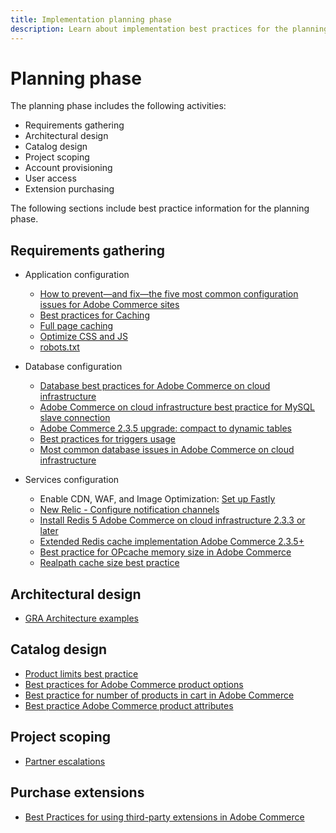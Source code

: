 ```yaml
---
title: Implementation planning phase
description: Learn about implementation best practices for the planning phase of Adobe Commerce projects.
---
```


# Planning phase

The planning phase includes the following activities:

- Requirements gathering
- Architectural design
- Catalog design
- Project scoping
- Account provisioning
- User access
- Extension purchasing

The following sections include best practice information for the planning phase.

## Requirements gathering

- Application configuration
  - [How to prevent—and fix—the five most common configuration issues for Adobe Commerce sites](https://business.adobe.com/blog/how-to/usual-suspects-five-configuration-fixes-maximize-your-peak-sales)
  - [Best practices for Caching](https://docs.magento.com/user-guide/system/cache-management.html#best-practices-for-caching)
  - [Full page caching](https://developer.adobe.com/commerce/php/development/cache/page/public-content/)
  - [Optimize CSS and JS](https://support.magento.com/hc/en-us/articles/360044482152%E2%80%8B)
  - [robots.txt](https://support.magento.com/hc/en-us/articles/360048754931%E2%80%8B)

- Database configuration
  - [Database best practices for Adobe Commerce on cloud infrastructure​](https://support.magento.com/hc/en-us/articles/360041997312%E2%80%8B)
  - [Adobe Commerce on cloud infrastructure best practice for MySQL slave connection​](https://support.magento.com/hc/en-us/articles/360049045351%E2%80%8B)
  - [Adobe Commerce 2.3.5 upgrade: compact to dynamic tables​](https://support.magento.com/hc/en-us/articles/360048389631%E2%80%8B)
  - [Best practices for triggers usage](https://support.magento.com/hc/en-us/articles/360048050352%E2%80%8B)
  - [Most common database issues in Adobe Commerce on cloud infrastructure​](https://support.magento.com/hc/en-us/articles/360041739651%E2%80%8B)

- Services configuration
  - Enable CDN, WAF, and Image Optimization: [Set up Fastly](https://devdocs.magento.com/cloud/cdn/configure-fastly.html)
  - [New Relic - Configure notification channels](https://devdocs.magento.com/cloud/project/new-relic.html#configure-notification-channels)
  - [Install Redis 5 Adobe Commerce on cloud infrastructure 2.3.3 or later​](https://support.magento.com/hc/en-us/articles/360046108412%E2%80%8B)
  - [Extended Redis cache implementation Adobe Commerce 2.3.5+](https://support.magento.com/hc/en-us/articles/360049292532%E2%80%8B)
  - [Best practice for OPcache memory size in Adobe Commerce](https://support.magento.com/hc/en-us/articles/360044740812​)
  - [Realpath cache size best practice](https://support.magento.com/hc/en-us/articles/360045176771​)

## Architectural design

- [GRA Architecture examples](https://wiki.corp.adobe.com/x/kD4ykw)

## Catalog design

- [Product limits best practice​](https://support.magento.com/hc/en-us/articles/360045066791%E2%80%8B)
- [Best practices for Adobe Commerce product options​](product-options.md)
- [Best practice for number of products in cart in Adobe Commerce​](https://support.magento.com/hc/en-us/articles/360048550332%E2%80%8B)
- [Best practice Adobe Commerce product attributes​](https://support.magento.com/hc/en-us/articles/360048256612%E2%80%8B)

## Project scoping

- [Partner escalations](partner-escalation.md)

## Purchase extensions

- [Best Practices for using third-party extensions in Adobe Commerce​](extensions.md)
